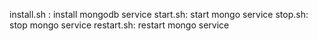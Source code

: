 install.sh : install mongodb service
start.sh: start mongo service
stop.sh: stop mongo service
restart.sh: restart mongo service


